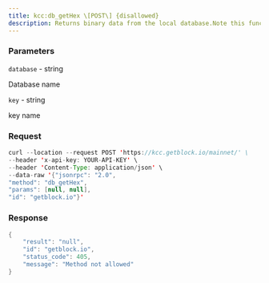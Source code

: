 ```yaml
---
title: kcc:db_getHex \[POST\] {disallowed}
description: Returns binary data from the local database.Note this function is deprecated and will be removed in the future.
---
```


### Parameters


`database` - string

Database name

`key` - string

key name

### Request

``` java
curl --location --request POST 'https://kcc.getblock.io/mainnet/' \
--header 'x-api-key: YOUR-API-KEY' \
--header 'Content-Type: application/json' \
--data-raw '{"jsonrpc": "2.0",
"method": "db_getHex",
"params": [null, null],
"id": "getblock.io"}'
```

###  Response

``` java
{
    "result": "null",
    "id": "getblock.io",
    "status_code": 405,
    "message": "Method not allowed"
}
```

